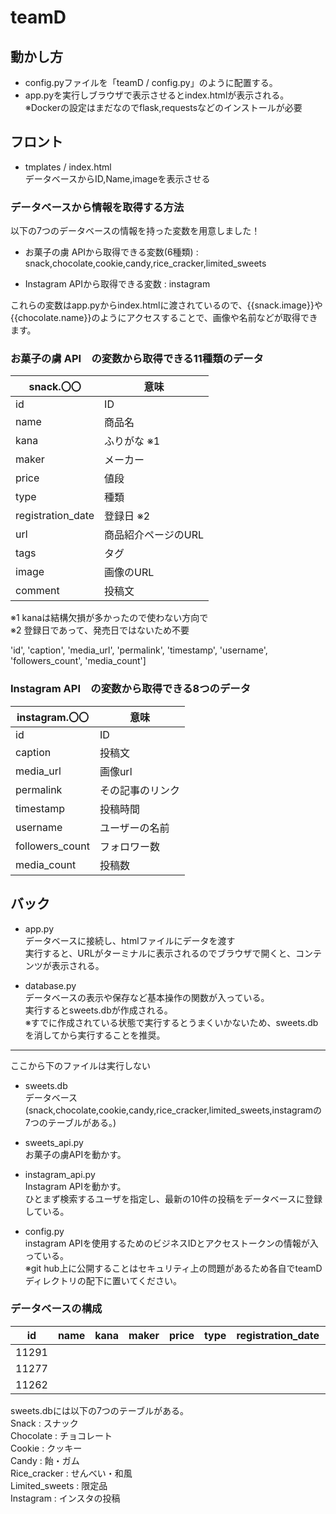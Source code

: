# teamD

## 動かし方
- config.pyファイルを「teamD / config.py」のように配置する。<br>
- app.pyを実行しブラウザで表示させるとindex.htmlが表示される。<br>
※Dockerの設定はまだなのでflask,requestsなどのインストールが必要

## フロント
- tmplates / index.html<br>
データベースからID,Name,imageを表示させる<br>

### データベースから情報を取得する方法
以下の7つのデータベースの情報を持った変数を用意しました！

- お菓子の虜 APIから取得できる変数(6種類) : snack,chocolate,cookie,candy,rice_cracker,limited_sweets<br>

- Instagram APIから取得できる変数 : instagram


これらの変数はapp.pyからindex.htmlに渡されているので、{{snack.image}}や{{chocolate.name}}のようにアクセスすることで、画像や名前などが取得できます。<br>

### お菓子の虜 API　の変数から取得できる11種類のデータ<br>
|  snack.〇〇  | 意味 |
| ---- | ---- |
|id | ID |
|name | 商品名 |
|kana | ふりがな ※1 |
|maker | メーカー |
|price | 値段 |
|type | 種類 |
|registration_date | 登録日 ※2 |
|url | 商品紹介ページのURL |
|tags | タグ |
|image | 画像のURL |
|comment | 投稿文 |

※1 kanaは結構欠損が多かったので使わない方向で<br>
※2 登録日であって、発売日ではないため不要<br>

'id', 'caption', 'media_url', 'permalink', 'timestamp', 'username', 'followers_count', 'media_count']

### Instagram API　の変数から取得できる8つのデータ<br>
|  instagram.〇〇  | 意味 |
| ---- | ---- |
|id | ID |
|caption | 投稿文 |
|media_url | 画像url |
|permalink| その記事のリンク |
|timestamp | 投稿時間 |
|username | ユーザーの名前 |
|followers_count| フォロワー数 |
|media_count | 投稿数|


## バック
- app.py<br>
データベースに接続し、htmlファイルにデータを渡す<br>
実行すると、URLがターミナルに表示されるのでブラウザで開くと、コンテンツが表示される。

- database.py<br>
データベースの表示や保存など基本操作の関数が入っている。<br>
実行するとsweets.dbが作成される。<br>
※すでに作成されている状態で実行するとうまくいかないため、sweets.dbを消してから実行することを推奨。

-------
ここから下のファイルは実行しない

- sweets.db<br>
 データベース(snack,chocolate,cookie,candy,rice_cracker,limited_sweets,instagramの7つのテーブルがある。)

- sweets_api.py<br>
お菓子の虜APIを動かす。<br>

- instagram_api.py<br>
Instagram APIを動かす。<br>
ひとまず検索するユーザを指定し、最新の10件の投稿をデータベースに登録している。<br>

- config.py<br>
instagram APIを使用するためのビジネスIDとアクセストークンの情報が入っている。<br>
※git hub上に公開することはセキュリティ上の問題があるため各自でteamDディレクトリの配下に置いてください。 

### データベースの構成

| id | name | kana | maker | price | type | registration_date | url | tags | image | comment |
| ---- | ---- | ---- | ---- | ---- | ---- | ---- | ---- | ---- |  ---- | ---- |
| 11291 |  |  |  |  |  |  |  |  |  |  |
| 11277 |  |  |  |  |  |  |  |  |  |  |
| 11262 |  |  |  |  |  |  |  |  |  |  |

sweets.dbには以下の7つのテーブルがある。<br>
Snack : スナック<br>
Chocolate : チョコレート<br>
Cookie : クッキー<br>
Candy : 飴・ガム<br>
Rice_cracker : せんべい・和風<br>
Limited_sweets : 限定品<br>
Instagram : インスタの投稿<br>






